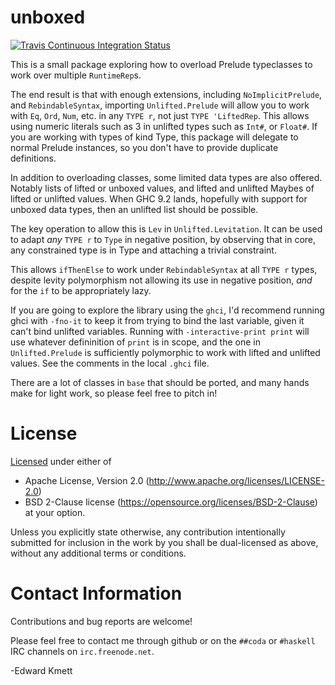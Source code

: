 # unboxed

[![Travis Continuous Integration Status][travis-img]][travis]

This is a small package exploring how to overload Prelude typeclasses to work over multiple `RuntimeRep`s.

The end result is that with enough extensions, including `NoImplicitPrelude`, and `RebindableSyntax`, importing `Unlifted.Prelude` will allow you to work with `Eq`, `Ord`, `Num`, etc. in any `TYPE r`, not just `TYPE 'LiftedRep`. This allows using numeric literals such as 3 in unlifted types such as `Int#`, or `Float#`. If you are working with types of kind Type, this package will delegate to normal Prelude instances, so you don't have to provide duplicate definitions.

In addition to overloading classes, some limited data types are also offered. Notably lists of lifted or unboxed values, and lifted and unlifted Maybes of lifted or unlifted values. When GHC 9.2 lands, hopefully with support for unboxed data types, then an unlifted list should be possible.

The key operation to allow this is `Lev` in `Unlifted.Levitation`. It can be used to adapt _any_ `TYPE r` to `Type` in negative position, by observing that in core, any constrained type is in Type and attaching a trivial constraint.

This allows `ifThenElse` to work under `RebindableSyntax` at all `TYPE r` types, despite levity polymorphism not allowing its use in negative position, _and_ for the `if` to be appropriately lazy.

If you are going to explore the library using the `ghci`, I'd recommend running ghci with `-fno-it` to keep it from trying to bind the last variable, given it can't bind unlifted variables. Running with `-interactive-print print` will use whatever defininition of `print` is in scope, and the one in `Unlifted.Prelude` is sufficiently polymorphic to work with lifted and unlifted values. See the comments in the local `.ghci` file.

There are a lot of classes in `base` that should be ported, and many hands make for light work, so please feel free to pitch in!

License
=======

[Licensed](LICENSE.md) under either of
 * Apache License, Version 2.0 (http://www.apache.org/licenses/LICENSE-2.0)
 * BSD 2-Clause license (https://opensource.org/licenses/BSD-2-Clause)
at your option.

Unless you explicitly state otherwise, any contribution intentionally submitted
for inclusion in the work by you shall be dual-licensed as above, without any
additional terms or conditions.

Contact Information
===================

Contributions and bug reports are welcome!

Please feel free to contact me through github or on the `##coda` or `#haskell` IRC channels on `irc.freenode.net`.

-Edward Kmett

 [travis]: http://travis-ci.org/ekmett/linear-primitive
 [travis-img]: https://secure.travis-ci.org/ekmett/linear-primitive.png?branch=master
